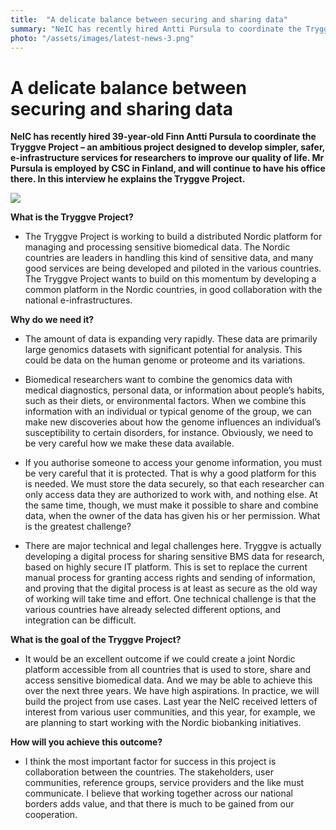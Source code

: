 ```yaml
---
title:  "A delicate balance between securing and sharing data" 
summary: "NeIC has recently hired Antti Pursula to coordinate the Tryggve Project – an ambitious project designed to develop simpler, safer, e-infrastructure services for researchers to improve our quality of life. Mr Pursula is employed by CSC in Finland, and will continue to have his office there. In this interview he explains the Tryggve Project."
photo: "/assets/images/latest-news-3.png"
---
```


A delicate balance between securing and sharing data
====================================================

**NeIC has recently hired 39-year-old Finn Antti Pursula to coordinate the Tryggve Project – an ambitious project designed to develop simpler, safer, e-infrastructure services for researchers to improve our quality of life. Mr Pursula is employed by CSC in Finland, and will continue to have his office there. In this interview he explains the Tryggve Project.**

<a href="{% include baseurl %}/assets/images/news/antti-portrait.jpeg"> <img class="smallpic" src="{% include baseurl %}/assets/images/news/antti-portrait.jpeg"> </a>

**What is the Tryggve Project?**

- The Tryggve Project is working to build a distributed Nordic platform for managing and processing sensitive biomedical data. The Nordic countries are leaders in handling this kind of sensitive data, and many good services are being developed and piloted in the various countries. The Tryggve Project wants to build on this momentum by developing a common platform in the Nordic countries, in good collaboration with the national e-infrastructures.

**Why do we need it?**

- The amount of data is expanding very rapidly. These data are primarily large genomics datasets with significant potential for analysis. This could be data on the human genome or proteome and its variations.

- Biomedical researchers want to combine the genomics data with medical diagnostics, personal data, or information about people’s habits, such as their diets, or environmental factors. When we combine this information with an individual or typical genome of the group, we can make new discoveries about how the genome influences an individual’s susceptibility to certain disorders, for instance. Obviously, we need to be very careful how we make these data available.

- If you authorise someone to access your genome information, you must be very careful that it is protected. That is why a good platform for this is needed. We must store the data securely, so that each researcher can only access data they are authorized to work with, and nothing else. At the same time, though, we must make it possible to share and combine data, when the owner of the data has given his or her permission. What is the greatest challenge?

- There are major technical and legal challenges here. Tryggve is actually developing a digital process for sharing sensitive BMS data for research, based on highly secure IT platform. This is set to replace the current manual process for granting access rights and sending of information, and proving that the digital process is at least as secure as the old way of working will take time and effort. One technical challenge is that the various countries have already selected different options, and integration can be difficult.

**What is the goal of the Tryggve Project?**

- It would be an excellent outcome if we could create a joint Nordic platform accessible from all countries that is used to store, share and access sensitive biomedical data. And we may be able to achieve this over the next three years. We have high aspirations. In practice, we will build the project from use cases. Last year the NeIC received letters of interest from various user communities, and this year, for example, we are planning to start working with the Nordic biobanking initiatives.

**How will you achieve this outcome?**

- I think the most important factor for success in this project is collaboration between the countries. The stakeholders, user communities, reference groups, service providers and the like must communicate. I believe that working together across our national borders adds value, and that there is much to be gained from our cooperation.
